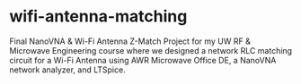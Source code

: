 # wifi-antenna-matching
Final NanoVNA &amp; Wi-Fi Antenna Z-Match Project for my UW RF &amp; Microwave Engineering course where we designed a network RLC matching circuit for a Wi-Fi Antenna using AWR Microwave Office DE, a NanoVNA network analyzer, and LTSpice.
